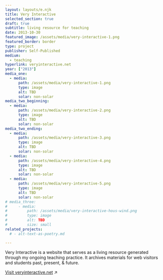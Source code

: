 ```yaml
---
layout: layouts/e.njk
title: Very Interactive
selected_section: true
draft: true
subtitle: living resource for teaching
date: 2013-10-30
featured_image: /assets/media/very-interactive-1.png
featured_border: border
type: project
publisher: Self-Published
medium:
  - teaching
hyperlink: veryinteractive.net
year: ["2013"]
media_one:
  - media:
      path: /assets/media/very-interactive-1.png
      type: image
      alt: TBD
      solar: non-solar
media_two_beginning:
  - media:
      path: /assets/media/very-interactive-2.png
      type: image
      alt: TBD
      solar: non-solar
media_two_ending:
  - media:
      path: /assets/media/very-interactive-3.png
      type: image
      alt: TBD
      solar: non-solar
  - media:
      path: /assets/media/very-interactive-4.png
      type: image
      alt: TBD
      solar: non-solar
  - media:
      path: /assets/media/very-interactive-5.png
      type: image
      alt: TBD
      solar: non-solar
# media_three:
#     - media:
#         path: /assets/media/very-interactive-hous-wind.png
#         type: image
#         alt: TBD
#         size: small
related_projects:
  # - alt-text-as-poetry.md

---
```


Very Interactive is a website that serves as a living resource generated through my ongoing teaching practice. It archives materials for web visitors and students past, present, & future.

<!-- All classes & workshops exist in their own microcosm but are also "[in conversation with the world](https://www.are.na/blog/onion-and-rocks)" --- they are a generative atmosphere for knowledge production first inside, and then sometimes they share that outside, with others.

(You can learn more about my teaching practice [here](https://sites.laurel.world/laurel-schwulst-wiki/#teaching), or view my profiles at [Yale](https://www.art.yale.edu/laurel-schwulst) and [Princeton](https://arts.princeton.edu/people/profiles/schwulst/).) -->

<a href="https://veryinteractive.net" target="_blank">Visit veryinteractive.net</a> ↗